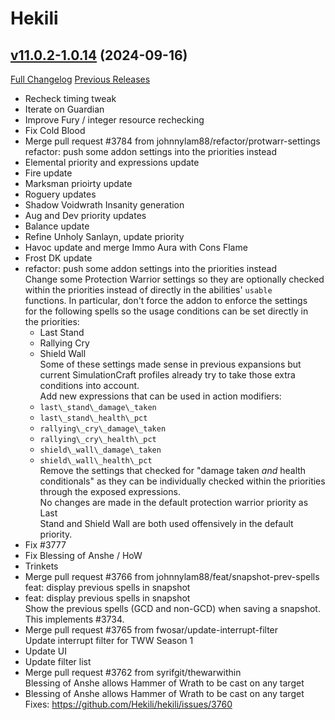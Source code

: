 # Hekili

## [v11.0.2-1.0.14](https://github.com/Hekili/hekili/tree/v11.0.2-1.0.14) (2024-09-16)
[Full Changelog](https://github.com/Hekili/hekili/compare/v11.0.2-1.0.13...v11.0.2-1.0.14) [Previous Releases](https://github.com/Hekili/hekili/releases)

- Recheck timing tweak  
- Iterate on Guardian  
- Improve Fury / integer resource rechecking  
- Fix Cold Blood  
- Merge pull request #3784 from johnnylam88/refactor/protwarr-settings  
    refactor: push some addon settings into the priorities instead  
- Elemental priority and expressions update  
- Fire update  
- Marksman prioirty update  
- Roguery updates  
- Shadow Voidwrath Insanity generation  
- Aug and Dev priority updates  
- Balance update  
- Refine Unholy Sanlayn, update priority  
- Havoc update and merge Immo Aura with Cons Flame  
- Frost DK update  
- refactor: push some addon settings into the priorities instead  
    Change some Protection Warrior settings so they are optionally checked  
    within the priorities instead of directly in the abilities' `usable`  
    functions. In particular, don't force the addon to enforce the settings  
    for the following spells so the usage conditions can be set directly in  
    the priorities:  
    - Last Stand  
    - Rallying Cry  
    - Shield Wall  
    Some of these settings made sense in previous expansions but  
    current SimulationCraft profiles already try to take those extra  
    conditions into account.  
    Add new expressions that can be used in action modifiers:  
    - `last\_stand\_damage\_taken`  
    - `last\_stand\_health\_pct`  
    - `rallying\_cry\_damage\_taken`  
    - `rallying\_cry\_health\_pct`  
    - `shield\_wall\_damage\_taken`  
    - `shield\_wall\_health\_pct`  
    Remove the settings that checked for "damage taken *and* health  
    conditionals" as they can be individually checked within the priorities  
    through the exposed expressions.  
    No changes are made in the default protection warrior priority as Last  
    Stand and Shield Wall are both used offensively in the default priority.  
- Fix #3777  
- Fix Blessing of Anshe / HoW  
- Trinkets  
- Merge pull request #3766 from johnnylam88/feat/snapshot-prev-spells  
    feat: display previous spells in snapshot  
- feat: display previous spells in snapshot  
    Show the previous spells (GCD and non-GCD) when saving a snapshot.  
    This implements #3734.  
- Merge pull request #3765 from fwosar/update-interrupt-filter  
    Update interrupt filter for TWW Season 1  
- Update UI  
- Update filter list  
- Merge pull request #3762 from syrifgit/thewarwithin  
    Blessing of Anshe allows Hammer of Wrath to be cast on any target  
- Blessing of Anshe allows Hammer of Wrath to be cast on any target  
    Fixes:  https://github.com/Hekili/hekili/issues/3760  